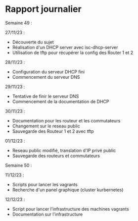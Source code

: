 # Rapport journalier

Semaine 49 :

27/11/23 :
- Découverte du sujet 
- Réalisation d'un DHCP server avec isc-dhcp-server
- Utilisation de tftp pour récupérer la config des Router 1 et 2

28/11/23 :
- Configuration du serveur DHCP fini
- Commencement du serveur DNS

29/11/23 : 
- Tentative de finir le serveur DNS
- Commencement de la documentation de DHCP

30/11/23 : 
- Documentation pour les routeur et les commutateurs
- Changement sur le reseau public
- Sauvegarde des Routeur 1 et 2 avec tftp

01/12/23 : 
- Reseau public modifié, translation d'IP privé public
- Sauvegarde des routeurs et commutateurs

Semaine 50 :

11/12/23 : 
- Scripts pour lancer les vagrants
- Recherche d'un panel graphique (cluster kurbernetes)

12/12/23 :
- Script pour lancer l'infrastructure des machines vagrants
- Documentation sur l'infrastructure
